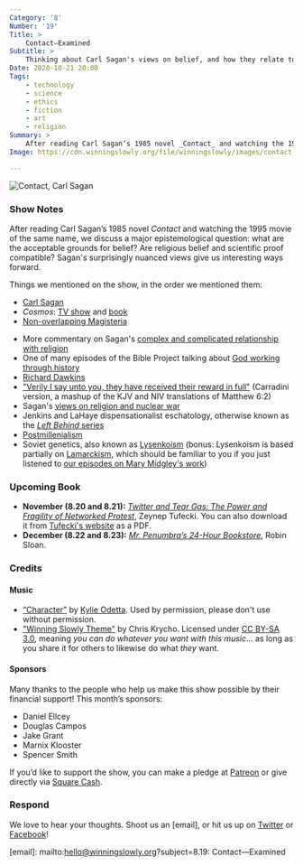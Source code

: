 ```yaml
---
Category: '8'
Number: '19'
Title: >
    Contact—Examined
Subtitle: >
    Thinking about Carl Sagan's views on belief, and how they relate to religion and science
Date: 2020-10-21 20:00
Tags:
    - technology
    - science
    - ethics
    - fiction
    - art
    - religion
Summary: >
    After reading Carl Sagan’s 1985 novel _Contact_ and watching the 1995 movie of the same name, we discuss a major epistemological question: what are the acceptable grounds for belief? Are religious belief and scientific proof compatible? Sagan's surprisingly nuanced views give us interesting ways forward. 
Image: https://cdn.winningslowly.org/file/winningslowly/images/contact.jpg

---
```


![[<cite>Contact</cite>][book], Carl Sagan](https://cdn.winningslowly.org/file/winningslowly/images/contact.jpg)

[book]: https://www.alibris.com/Contact-Carl-Sagan/book/1307274

### Show Notes

After reading Carl Sagan’s 1985 novel _Contact_ and watching the 1995 movie of the same name, we discuss a major epistemological question: what are the acceptable grounds for belief? Are religious belief and scientific proof compatible? Sagan's surprisingly nuanced views give us interesting ways forward. 

Things we mentioned on the show, in the order we mentioned them:

- [Carl Sagan](https://en.wikipedia.org/wiki/Carl_Sagan)
- <cite>Cosmos</cite>: [TV show](https://www.imdb.com/title/tt0081846/) and [book](https://www.alibris.com/Cosmos-Carl-Sagan/book/1355371)
- [Non-overlapping Magisteria](http://www.blc.arizona.edu/courses/schaffer/449/Gould%20Nonoverlapping%20Magisteria.htm)
* More commentary on Sagan's [complex and complicated relationship with religion](https://theconversation.com/contact-and-carl-sagans-faith-85150) 
* One of many episodes of the Bible Project talking about [God working through history](https://bibleproject.com/podcast/bible-divine-literary-art/transcript/)
* [Richard Dawkins](https://en.wikipedia.org/wiki/Richard_Dawkins)
* ["Verily I say unto you, they have received their reward in full"](https://biblehub.com/matthew/6-2.htm) (Carradini version, a mashup of the KJV and NIV translations of Matthew 6:2) 
* Sagan's [views on religion and nuclear war](https://www.nytimes.com/2007/02/14/health/14iht-snsagan.html) 
* Jenkins and LaHaye dispensationalist eschatology, otherwise known as the [_Left Behind_ series](https://en.wikipedia.org/wiki/Left_Behind)
* [Postmillenialism](https://en.wikipedia.org/wiki/Postmillennialism)
* Soviet genetics, also known as [Lysenkoism](https://en.wikipedia.org/wiki/Lysenkoism) (bonus: Lysenkoism is based partially on [Lamarckism](https://en.wikipedia.org/wiki/Lamarckism), which should be familiar to you if you just listened to [our episodes on Mary Midgley's work](https://winningslowly.org/8.16/))

### Upcoming Book

- <b>November (8.20 and 8.21):</b> [<cite>Twitter and Tear Gas: The Power and Fragility of Networked Protest</cite>](https://www.alibris.com/booksearch?keyword=twitter+and+tear+gas&mtype=B&hs.x=0&hs.y=0), Zeynep Tufecki. You can also download it from [Tufecki's website](https://www.twitterandteargas.org/downloads/twitter-and-tear-gas-by-zeynep-tufekci.pdf) as a PDF.
- <b>December (8.22 and 8.23):</b> [<cite>Mr. Penumbra’s 24-Hour Bookstore</cite>](https://www.alibris.com/search/books/isbn/9781782391210), Robin Sloan.

### Credits

#### Music

- [“Character”](https://open.spotify.com/track/1XGpS85TisDtWrMgSfUfiO?si=9qfwMkdISeWREgAk3bl5EA) by [Kylie Odetta](https://kylieodetta.com/home). Used by permission, please don't use without permission.
- ["Winning Slowly Theme"](https://soundcloud.com/chriskrycho/winning-slowly) by Chris Krycho. Licensed under [CC BY-SA 3.0](https://creativecommons.org/licenses/by-sa/3.0/), meaning *you can do whatever you want with this music*… as long as you share it for others to likewise do what *they* want.

#### Sponsors

Many thanks to the people who help us make this show possible by their financial support! This month’s sponsors:

- Daniel Ellcey
- Douglas Campos
- Jake Grant
- Marnix Klooster
- Spencer Smith

If you’d like to support the show, you can make a pledge at <a href='https://www.patreon.com/winningslowly' rel='payment'>Patreon</a> or give directly via [Square Cash](https://cash.me/$winningslowly).

### Respond

We love to hear your thoughts. Shoot us an [email], or hit us up on [Twitter](https://www.twitter.com/winningslowly) or [Facebook](https://www.facebook.com/winningslowlypodcast)!

[email]: mailto:hello@winningslowly.org?subject=8.19: Contact—Examined

